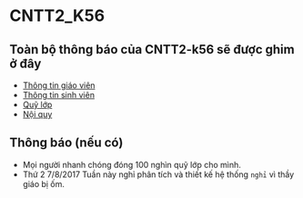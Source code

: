 # CNTT2_K56
## Toàn bộ thông báo của CNTT2-k56 sẽ được ghim ở đây<br/>
- [Thông tin giáo viên](https://github.com/SocolaDaiCa/CNTT2_K56/blob/master/thong_tin_giao_vien.md)
- [Thông tin sinh viên](https://docs.google.com/spreadsheets/d/1ETZHedr9ENXaKtlsOTefmRcKhwpGocy29QgqT3ZgcqM)
- [Quỹ lớp](http://bit.ly/Quy_Lop)
- [Nội quy](https://github.com/SocolaDaiCa/CNTT2_K56/blob/master/Noi_quy.md)
## Thông báo (nếu có)
- Mọi người nhanh chóng đóng 100 nghìn quỹ lớp cho mình.
- Thứ 2 7/8/2017 Tuần này nghỉ phân tích và thiết kế hệ thống `nghỉ` vì thầy giáo bị ốm.



